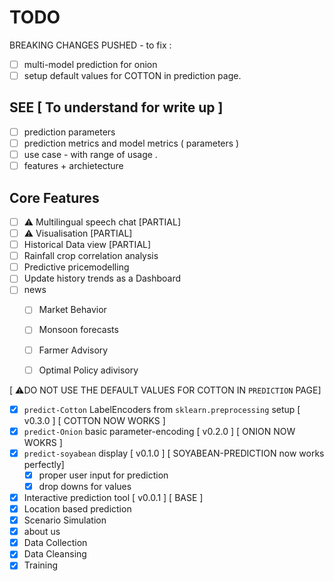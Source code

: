 # TODO

BREAKING CHANGES PUSHED - to fix :
- [ ] multi-model prediction for onion
- [ ] setup default values for COTTON in prediction page.

## SEE [ To understand for write up ]

- [ ] prediction parameters   
- [ ] prediction metrics and model metrics ( parameters )  
- [ ] use case - with range of usage .  
- [ ] features + archietecture   

## Core Features

- [ ] ⚠️ Multilingual speech chat [PARTIAL]  
- [ ] ⚠️ Visualisation [PARTIAL]  
- [ ] Historical Data view [PARTIAL]  
- [ ] Rainfall crop correlation analysis  
- [ ] Predictive pricemodelling   
- [ ] Update history trends as a Dashboard  
- [ ] news  
  - [ ] Market Behavior  
  - [ ] Monsoon forecasts  
  - [ ] Farmer Advisory  
  - [ ] Optimal Policy adivisory  


[ ⚠️DO NOT USE THE DEFAULT VALUES FOR COTTON IN `PREDICTION` PAGE]       

- [x] `predict-Cotton` LabelEncoders from `sklearn.preprocessing` setup [ v0.3.0 ] [ COTTON NOW WORKS ]   
- [x] `predict-Onion` basic parameter-encoding                          [ v0.2.0 ] [ ONION NOW WOKRS ]  
- [x] `predict-soyabean` display                                        [ v0.1.0 ] [ SOYABEAN-PREDICTION now works perfectly]  
  - [x] proper user input for prediction  
  - [x] drop downs for values   
- [x] Interactive prediction tool                                       [ v0.0.1 ] [ BASE ]  
- [x] Location based prediction  
- [x] Scenario Simulation  
- [x] about us  
- [x] Data Collection  
- [x] Data Cleansing  
- [x] Training  
